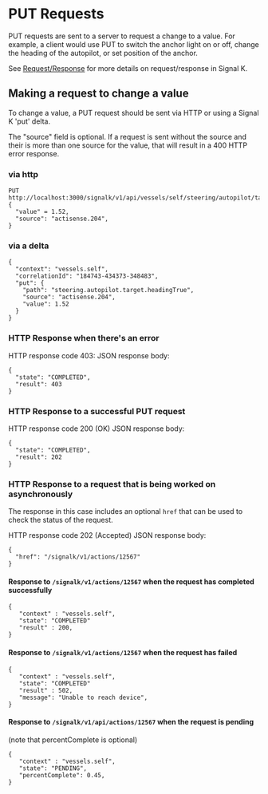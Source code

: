 # PUT Requests

PUT requests are sent to a server to request a change to a value. For example, a client would use PUT to switch the anchor light on or off, change the heading of the autopilot, or set position of the anchor.

See [Request/Response](request_response.md) for more details on request/response in Signal K.

## Making a request to change a value
To change a value, a PUT request should be sent via HTTP or using a Signal K 'put' delta.

The "source" field is optional. If a request is sent without the source and their is more than one source for the value, that will result in a  400 HTTP error response.

### via http
```
PUT http://localhost:3000/signalk/v1/api/vessels/self/steering/autopilot/target/headingTrue
{
  "value" = 1.52,
  "source": "actisense.204",
}
```

### via a delta
```
{
  "context": "vessels.self",
  "correlationId": "184743-434373-348483",
  "put": {
    "path": "steering.autopilot.target.headingTrue",
    "source": "actisense.204",
    "value": 1.52
  }
}
```
### HTTP Response when there's an error

HTTP response code 403:
JSON response body:
```
{
  "state": "COMPLETED",
  "result": 403
}
```

### HTTP Response to a successful PUT request

HTTP response code 200 (OK)
JSON response body:
```
{
  "state": "COMPLETED",
  "result": 202
}
```

### HTTP Response to a request that is being worked on asynchronously

The response in this case includes an optional `href` that can be used to check the status of the request.

HTTP response code 202 (Accepted)
JSON response body:
```
{
  "href": "/signalk/v1/actions/12567"
}
```

#### Response to `/signalk/v1/actions/12567` when the request has completed successfully 

```
{
   "context" : "vessels.self",
   "state": "COMPLETED"
   "result" : 200,
}
```

#### Response to `/signalk/v1/actions/12567` when the request has failed

```
{
   "context" : "vessels.self",
   "state": "COMPLETED"
   "result" : 502,
   "message": "Unable to reach device",
}
```

#### Response to `/signalk/v1/api/actions/12567` when the request is pending
(note that percentComplete is optional)
```
{
   "context" : "vessels.self",
   "state": "PENDING",
   "percentComplete": 0.45,
}
```

